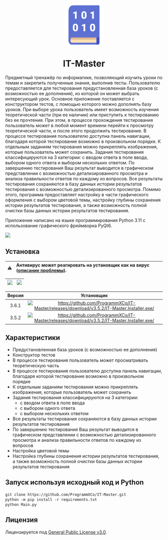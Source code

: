 <p align="center">
  <img src="./src/images/logo.png" height="128">
  <h1 align="center">IT-Master</h1>
</p>

Предметный тренажёр по информатике, позволяющий изучить уроки по темам и закрепить полученные знания, выполнив тесты. Пользователю предоставляется для тестирования предустановленная база уроков (с возможностью ее дополнения), из которой он может выбрать интересующий урок. Основное приложение поставляется с конструктором тестов, с помощью которого можно дополнять базу уроков. При выборе урока пользователь имеет возможность изучения теоретической части (при ее наличии) или приступить к тестированию без ее прочтения. При этом, в процессе прохождения тестирования пользователь может в любой момент времени перейти к просмотру теоретической части, и после этого продолжить тестирование. В процессе тестирования пользователю доступна панель навигации, благодаря которой тестирование возможно в произвольном порядке. К отдельным заданиям тестирования можно прикреплять изображения, которые пользователь может сохранить. Задания тестирования классифицируются на 3 категории: с вводом ответа в поле ввода, выбором одного ответа и выбором нескольких ответом.  По завершению тестирования Ваш результат выводится в графическом представлении с возможностью детализированного просмотра и анализа правильности ответов по каждому из вопросов. Все результаты тестирования сохраняются в базу данных истории результатов тестирования с возможностью детализированного просмотра. Помимо этого, программа предоставляет настройку в части графического оформления с выбором цветовой темы, настройку глубины сохранения истории результатов тестирования, а также возможность полной очистки базы данных истории результатов тестирования.

Приложение написано на языке программирования Python 3.11 с использование графического фреймворка PyQt6.

<!--  ![ ](https://raw.githubusercontent.com/ProgrammXCo/IT-Master/screenshots/screenshot1.png?token=GHSAT0AAAAAACGWHR2BQ2ZMDQTKJLZGA4DWZHM263Q) -->

![ ](/../screenshots/screenshot1.png?raw=true)

## Установка
| :warning: | Антивирус может реагировать на установщик как на вирус ([описание проблемы](https://qna.habr.com/q/553288)). |
| :---: | :--- |

| ![ ](/../screenshots/screenshot_virustotal.png?raw=true) | ![ ](/../screenshots/screenshot_microsoft_defender.png?raw=true) |
| :---: | :--- |

| Версия  | Установщик |
|  :---:  |   :---:    |
|  3.6.1  | <a href="https://github.com/ProgrammXCo/IT-Master/releases/download/v3.6.1/IT-Master.Installer.exe"><img src="https://img.shields.io/badge/Скачать-brightgreen" alt=https://github.com/ProgrammXCo/IT-Master/releases/download/v3.5.2/IT-Master.Installer.exe/></a> |
|  3.5.2  | <a href="https://github.com/ProgrammXCo/IT-Master/releases/download/v3.5.2/IT-Master.Installer.exe"><img src="https://img.shields.io/badge/Скачать-gray" alt=https://github.com/ProgrammXCo/IT-Master/releases/download/v3.5.2/IT-Master.Installer.exe/></a> |

## Характеристики
* Предустановленная база уроков (с возможностью ее дополнения)
* Конструктор тестов
* В процессе тестирования пользователь может просматривать теоретическую часть
* В процессе тестирования пользователю доступна панель навигации, благодаря которой тестирование возможно в произвольном порядке
* К отдельным заданиям тестирования можно прикреплять изображения, которые пользователь может сохранить
* Задания тестирования классифицируются на 3 категории:
  * с вводом ответа в поле ввода
  * c выбором одного ответа
  * c выбором нескольких ответом
* Все результаты тестирования сохраняются в базу данных истории результатов тестирования
* По завершению тестирования Ваш результат выводится в графическом представлении с возможностью детализированного просмотра и анализа правильности ответов по каждому из вопросов
* Настройка цветовой темы
* Настройка глубины сохранения истории результатов тестирования, а также возможность полной очистки базы данных истории результатов тестирования

## Запуск используя исходный код и Python
```shell
git clone https://github.com/ProgrammXCo/IT-Master.git
python -m pip install -r requirements.txt
python Main.py
``` 

## Лицензия
Лицензируется под [General Public License v3.0](./LICENSE).
